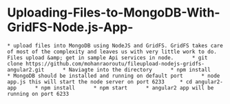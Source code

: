 # Uploading-Files-to-MongoDB-With-GridFS-Node.js-App-
    * upload files into MongoDB using NodeJS and GridFS. GridFS takes care of most of the complexity and leaves us with very little work to do. Files upload &amp; get in sample Api services in node.      * git clone https://github.com/mohanraoroutu/fileupload-nodejs-gridfs-angular2.git      * Naviagte into the directory      * npm install      * MongoDB should be installed and running on default port      * node app.js this will start the node server on port 6233     * cd angular2-app      * npm install      * npm start      * angular2 app will be running on port 6233      
